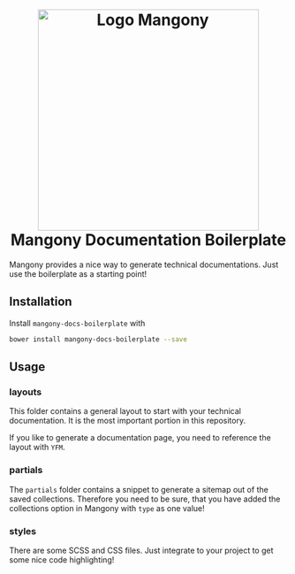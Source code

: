 <h1 align="center">
<img width="400px" src="http://www.veams.org/downloads/logo.svg" alt="Logo Mangony" /><br>
Mangony Documentation Boilerplate
</h1>

Mangony provides a nice way to generate technical documentations. Just use the boilerplate as a starting point!

## Installation

Install `mangony-docs-boilerplate` with 

``` bash
bower install mangony-docs-boilerplate --save
```

## Usage

### layouts

This folder contains a general layout to start with your technical documentation. It is the most important portion in this repository. 

If you like to generate a documentation page, you need to reference the layout with `YFM`. 

### partials

The `partials` folder contains a snippet to generate a sitemap out of the saved collections. Therefore you need to be sure, that you have added the collections option in Mangony with `type` as one value!

### styles

There are some SCSS and CSS files. Just integrate to your project to get some nice code highlighting!